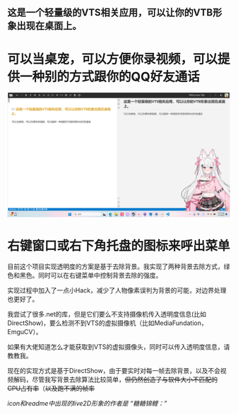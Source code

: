 
## 这是一个轻量级的VTS相关应用，可以让你的VTB形象出现在桌面上。

  

# 可以当桌宠，可以方便你录视频，可以提供一种别的方式跟你的QQ好友通话

![](Image/show1.png)

# 右键窗口或右下角托盘的图标来呼出菜单

  

目前这个项目实现透明度的方案是基于去除背景。我实现了两种背景去除方式，绿色和黑色。同时可以在右键菜单中控制背景去除的强度。

实现过程中加入了一点小Hack，减少了人物像素误判为背景的可能，对边界处理也更好了。

  

我尝试了很多.net的库，但是它们要么不支持摄像机传入透明度信息(比如DirectShow)，要么检测不到VTS的虚拟摄像机（比如MediaFundation，EmguCV）。

如果有大佬知道怎么才能获取到VTS的虚拟摄像头，同时可以传入透明度信息，请教教我。

  

现在的实现方式是基于DirectShow，由于要实时对每一帧去除背景，以及不会视频解码，尽管我写背景去除算法比较简单，~~但仍然创造了与软件大小不匹配的CPU占有率~~（~~以及跑不满的帧率~~

  

*icon和readme中出现的live2D形象的作者是 “糖糖锦鲤：”*